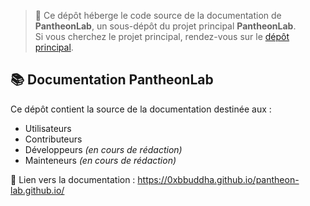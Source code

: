 > 📌 Ce dépôt héberge le code source de la documentation de **PantheonLab**, un sous-dépôt du projet principal **PantheonLab**.  
> Si vous cherchez le projet principal, rendez-vous sur le [dépôt principal](https://github.com/0xbbuddha/PantheonLab).

## 📚 Documentation PantheonLab

Ce dépôt contient la source de la documentation destinée aux :

- Utilisateurs
- Contributeurs
- Développeurs *(en cours de rédaction)*
- Mainteneurs *(en cours de rédaction)*

📖 Lien vers la documentation : https://0xbbuddha.github.io/pantheon-lab.github.io/
